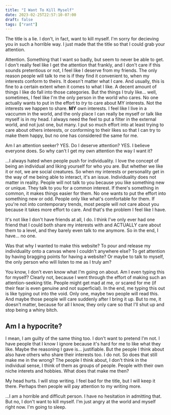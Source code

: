 ```yaml
---
title: "I Want To Kill Myself"
date: 2023-02-25T22:57:10-07:00
draft: false
tags: ["rant"]
---
```


The title is a lie. I don't, in fact, want to kill myself. I'm sorry for decieving you in such a horrible way. I just made that the title so that I could grab your attention.      

Attention. Something that I want so badly, but seem to never be able to get. I don't really feel like I get the attention that frankly, and I don't care if this sounds pretentious or not, I feel like I deserve from my friends. The only reason people will talk to me is if they find it convenient to, when my interests conform to theirs. It doesn't matter what I care. And usually, this is fine to a certain extent when it comes to what I like. A decent amount of things I like do fall into those categories. But the things I truly like... well, sometimes, I feel like I'm the only person in the world who cares. No one actually wants to put in the effort to *try* to care about MY interests. Not the interests we happen to share. **MY** own interests. I feel like I live in a vaccumm in the world, and the only place I can really be myself or talk like myself is in my head. I always need the feel to put a filter in the external world, and not just one, but many. I put so much effort into at least trying to care about others interests, or conforming to their likes so that I can try to make them happy, but no one has considered the same for me.        

Am I an attention seeker? YES. Do I deserve attention? YES. I believe everyone does. So why can't I get my own attention the way I want it?

...I always hated when people push for individuality. I love the concept of being an individual and liking yourself for who you are. But whether we like it or not, we are social creatures. So when my interests or personality get in the way of me being able to interact, it's an issue. Individuality does not matter in reality. People will not talk to you because you like something new or unique. They talk to you for a common interest. If there's something in common, it makes things easier for them. No one wants to put the effort into something new or odd. People only like what's comfortable for them. If you're not into contemporary trends, most people will not care about you because it takes more effort to care. And that's the problem I feel like I have.      

It's not like I don't have friends at all, I do. I think I've only ever had one friend that I could both share my interests with and ACTUALLY care about them to a level, and they barely even talk to me anymore. So in the end, I have... no one.         

Was that why I wanted to make this website? To pour and release my individuality onto a canvas where I couldn't anywhere else? To get attention by having bragging points for having a website? Or maybe to talk to myself, the only person who will listen to me as I truly am?        

You know, I don't even know what I'm going on about. Am I even typing this for myself? Clearly not, because I went through the effort of making such an attention-seeking title. People might get mad at me, or scared for me (if their fear is even genuine and not superficial). In the end, me typing this out is like typing out into the void. Only one, maybe two people will read this. And maybe those people will care suddenly after I bring it up. But to me, it doesn't matter, because for all I know, they only care so that I'll shut up and stop being a whiny bitch.       

## Am I a hypocrite?

I mean, I am guilty of the same thing too. I don't want to pretend I'm not. I have people that I know I ignore because it's hard for me to like what they like. Maybe the reasoning I gave is... justifiable. But the people I think about also have others who share their interests too. I do not. So does that still make me in the wrong? The people I think about, I don't think in the individual sense, I think of them as groups of people. People with their own niche interets and hobbies. What does that make me then?          

My head hurts. I will stop writing. I feel bad for the title, but I will keep it there. Perhaps then people will pay attention to my writing more.      

...I am a horrible and difficult person. I have no hesitation in admitting that. But no, I don't want to kill myself. I'm just angry at the world and myself right now. I'm going to sleep.